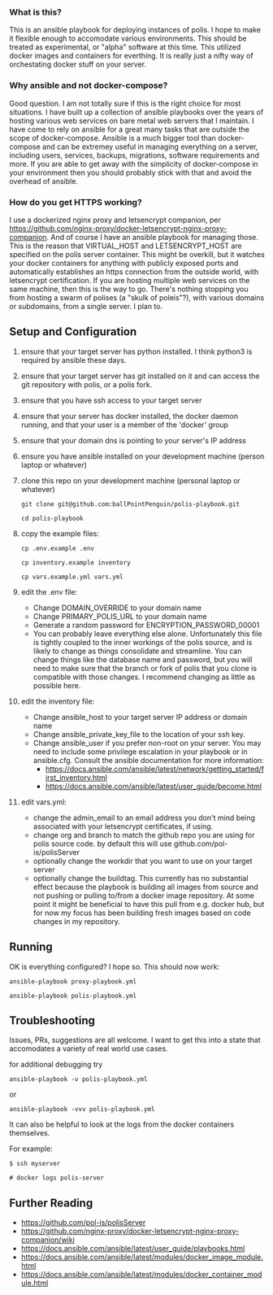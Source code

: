 ### What is this?

This is an ansible playbook for deploying instances of polis. I hope to make it
flexible enough to accomodate various environments. This should be treated as
experimental, or "alpha" software at this time. This utilized docker images
and containers for everthing. It is really just a nifty way of orchestating
docker stuff on your server.

### Why ansible and not docker-compose?

Good question. I am not totally sure if this is the right choice for most
situations. I have built up a collection of ansible playbooks over the years
of hosting various web services on bare metal web servers that I maintain.
I have come to rely on ansible for a great many tasks that are outside the
scope of docker-compose. Ansible is a much bigger tool than docker-compose and
can be extremey useful in managing everything on a server, including users,
services, backups, migrations, software requirements and more. If you are able
to get away with the simplicity of docker-compose in your environment then you
should probably stick with that and avoid the overhead of ansible.

### How do you get HTTPS working?

I use a dockerized nginx proxy and letsencrypt companion, per
https://github.com/nginx-proxy/docker-letsencrypt-nginx-proxy-companion. And of
course I have an ansible playbook for managing those. This is the reason that
VIRTUAL_HOST and LETSENCRYPT_HOST are specified on the polis server container.
This might be overkill, but it watches your docker containers for anything with
publicly exposed ports and automatically establishes an https connection from
the outside world, with letsencrypt certification. If you are hosting multiple
web services on the same machine, then this is the way to go. There's nothing
stopping you from hosting a swarm of polises (a "skulk of poleis"?), with
various domains or subdomains, from a single server. I plan to.

## Setup and Configuration

1. ensure that your target server has python installed. I think python3 is
  required by ansible these days.
2. ensure that your target server has git installed on it and can access
  the git repository with polis, or a polis fork.
3. ensure that you have ssh access to your target server
4. ensure that your server has docker installed, the docker daemon running, and
  that your user is a member of the 'docker' group
5. ensure that your domain dns is pointing to your server's IP address
6. ensure you have ansible installed on your development machine (person laptop
  or whatever)
7. clone this repo on your development machine (personal laptop or whatever)

   `git clone git@github.com:ballPointPenguin/polis-playbook.git`

   `cd polis-playbook`

8. copy the example files:

   `cp .env.example .env`

   `cp inventory.example inventory`

   `cp vars.example.yml vars.yml`

9. edit the .env file:
    - Change DOMAIN_OVERRIDE to your domain name
    - Change PRIMARY_POLIS_URL to your domain name
    - Generate a random password for ENCRYPTION_PASSWORD_00001
    - You can probably leave everything else alone. Unfortunately this file
      is tightly coupled to the inner workings of the polis source, and is
      likely to change as things consolidate and streamline. You can change
      things like the database name and password, but you will need to make
      sure that the branch or fork of polis that you clone is compatible with
      those changes. I recommend changing as little as possible here.
10. edit the inventory file:
    - Change ansible_host to your target server IP address or domain name
    - Change ansible_private_key_file to the location of your ssh key.
    - Change ansible_user if you prefer non-root on your server. You may need
      to include some privilege escalation in your playbook or in ansible.cfg.
      Consult the ansible documentation for more information:
      - https://docs.ansible.com/ansible/latest/network/getting_started/first_inventory.html
      - https://docs.ansible.com/ansible/latest/user_guide/become.html
11. edit vars.yml:
    - change the admin_email to an email address you don't mind being
      associated with your letsencrypt certificates, if using.
    - change org and branch to match the github repo you are using for polis
      source code. by default this will use github.com/pol-is/polisServer
    - optionally change the workdir that you want to use on your target server
    - optionally change the buildtag. This currently has no substantial effect
      because the playbook is building all images from source and not pushing
      or pulling to/from a docker image repository. At some point it might be
      beneficial to have this pull from e.g. docker hub, but for now my focus
      has been building fresh images based on code changes in my repository.

## Running

OK is everything configured? I hope so. This should now work:

`ansible-playbook proxy-playbook.yml`

`ansible-playbook polis-playbook.yml`

## Troubleshooting

Issues, PRs, suggestions are all welcome. I want to get this into a state that
accomodates a variety of real world use cases.

for additional debugging try

`ansible-playbook -v polis-playbook.yml`

or

`ansible-playbook -vvv polis-playbook.yml`

It can also be helpful to look at the logs from the docker containers themselves.

For example:

`$ ssh myserver`

`# docker logs polis-server`

## Further Reading
- https://github.com/pol-is/polisServer
- https://github.com/nginx-proxy/docker-letsencrypt-nginx-proxy-companion/wiki
- https://docs.ansible.com/ansible/latest/user_guide/playbooks.html
- https://docs.ansible.com/ansible/latest/modules/docker_image_module.html
- https://docs.ansible.com/ansible/latest/modules/docker_container_module.html